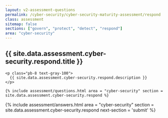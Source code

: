 ```yaml
---
layout: v2-assessment-questions
permalink: /cyber-security/cyber-security-maturity-assessment/respond
class: assessment
sitemap: false
sections: ["govern", "protect", "detect", "respond"]
area: "cyber-security"
---
```


<div class="bg-black">
  <div class="pt-10 px-6 md:px-10 border-b-[1px] border-b-red-100">
    <h2 class="text-3xl font-semibold pb-2">
      {{ site.data.assessment.cyber-security.respond.title }}
    </h2>

    <p class="pb-8 text-gray-100">
      {{ site.data.assessment.cyber-security.respond.description }}
    </p>

    {% include assessment/questions.html area = "cyber-security" section = site.data.assessment.cyber-security.respond %}
  </div>
</div>

<div class="px-6 md:px-10 pb-5">
  {% include assessment/answers.html area = "cyber-security" section = site.data.assessment.cyber-security.respond next-section = 'submit' %}
</div>